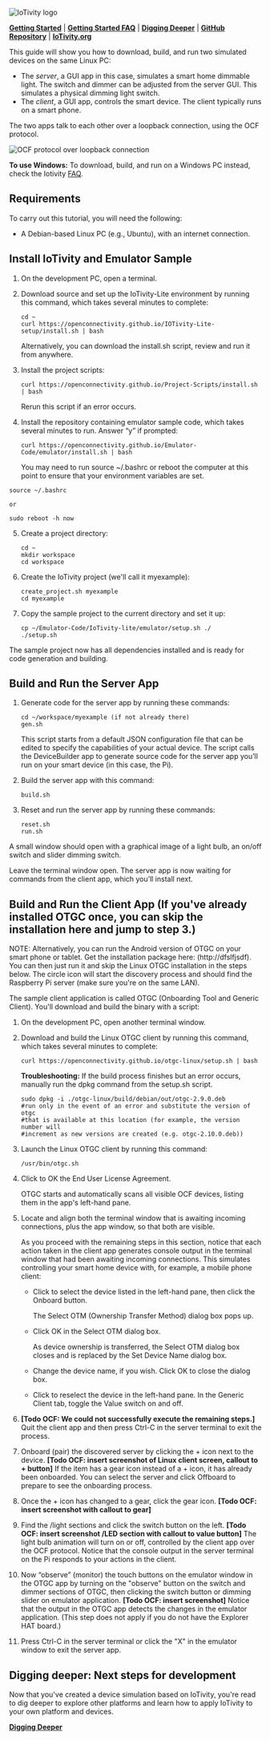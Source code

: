 ![IoTivity logo](/Images/IoTivity-logo.png)

[**Getting Started**](index.md)   |   [**Getting Started FAQ**](getting-started-faq.md)   |   [**Digging Deeper**](digging-deeper.md)   |   [**GitHub Repository**](https://github.com/iotivity/iotivity-lite)   |   [**IoTivity.org**](https://iotivity.org)

This guide will show you how to download, build, and run two simulated devices on the same Linux PC:

- The *server*, a GUI app in this case, simulates a smart home dimmable light. The switch and dimmer can be adjusted from the server GUI. This simulates a physical dimming light switch.
- The *client*, a GUI app, controls the smart device. The client typically runs on a smart phone.

The two apps talk to each other over a loopback connection, using the OCF protocol.

![OCF protocol over loopback connection](/Images/ocfprotocol-loopback-connection.png)

**To use Windows:** To download, build, and run on a Windows PC instead, check the Iotivity [FAQ](https://wiki.iotivity.org/getting_started_troubleshooting_and_faq).

## Requirements

To carry out this tutorial, you will need the following:

- A Debian-based Linux PC (e.g., Ubuntu), with an internet connection.

## Install IoTivity and Emulator Sample

1. On the development PC, open a terminal.

2. Download source and set up the IoTivity-Lite environment by running this command, which takes several minutes to complete:

   ```
   cd ~
   curl https://openconnectivity.github.io/IOTivity-Lite-setup/install.sh | bash
   ```

   Alternatively, you can download the install.sh script, review and run it from anywhere.


3. Install the project scripts:


   ```
   curl https://openconnectivity.github.io/Project-Scripts/install.sh | bash
   ```

   Rerun this script if an error occurs.


4. Install the repository containing emulator sample code, which takes several minutes to run. Answer “y” if prompted:


   ```
   curl https://openconnectivity.github.io/Emulator-Code/emulator/install.sh | bash
   ```

   You may need to run source ~/.bashrc or reboot the computer at this point to ensure that your environment variables are set.

  ```
  source ~/.bashrc

  or

  sudo reboot -h now
  ```

5. Create a project directory:

   ```
   cd ~
   mkdir workspace
   cd workspace
   ```

6. Create the IoTivity project (we'll call it myexample):

    ```
    create_project.sh myexample
    cd myexample
    ```

5. Copy the sample project to the current directory and set it up:

   ```
   cp ~/Emulator-Code/IoTivity-lite/emulator/setup.sh ./
   ./setup.sh
   ```

The sample project now has all dependencies installed and is ready for code generation and building.


## Build and Run the Server App


1. Generate code for the server app by running these commands:

   ```
   cd ~/workspace/myexample (if not already there)
   gen.sh
   ```


   This script starts from a default JSON configuration file that can be edited to specify the capabilities of your actual device. The script calls the DeviceBuilder app to generate source code for the server app you’ll run on your smart device (in this case, the Pi).

2. Build the server app with this command:


   ```
   build.sh
   ```


3. Reset and run the server app by running these commands:


   ```
   reset.sh
   run.sh
   ```

A small window should open with a graphical image of a light bulb, an on/off switch and slider dimming switch.

Leave the terminal window open. The server app is now waiting for commands from the client app, which you’ll install next.



## Build and Run the Client App (If you've already installed OTGC once, you can skip the installation here and jump to step 3.)

NOTE: Alternatively, you can run the Android version of OTGC on your smart phone or tablet. Get the installation package here: (http://dfslfjsdf). You can then just run it and skip the Linux OTGC installation in the steps below. The circle icon will start the discovery process and should find the Raspberry Pi server (make sure you're on the same LAN).

The sample client application is called OTGC (Onboarding Tool and Generic Client). You'll download and build the binary with a script:

1. On the development PC, open another terminal window.

2. Download and build the Linux OTGC client by running this command, which takes several minutes to complete:

   ```
   curl https://openconnectivity.github.io/otgc-linux/setup.sh | bash
   ```

   **Troubleshooting:** If the build process finishes but an error occurs, manually run the dpkg command from the setup.sh script.

   ```
   sudo dpkg -i ./otgc-linux/build/debian/out/otgc-2.9.0.deb
   #run only in the event of an error and substitute the version of otgc
   #that is available at this location (for example, the version number will
   #increment as new versions are created (e.g. otgc-2.10.0.deb))
   ```

3. Launch the Linux OTGC client by running this command:


   ```
   /usr/bin/otgc.sh
   ```


4. Click to OK the End User License Agreement.


   OTGC starts and automatically scans all visible OCF devices, listing them in the app's left-hand pane.


5. Locate and align both the terminal window that is awaiting incoming connections, plus the app window, so that both are visible.


   As you proceed with the remaining steps in this section, notice that each action taken in the client app generates console output in the terminal window that had been awaiting incoming connections. This simulates controlling your smart home device with, for example, a mobile phone client:


   - Click to select the device listed in the left-hand pane, then click the Onboard button.



     The Select OTM (Ownership Transfer Method) dialog box pops up.



   - Click OK in the Select OTM dialog box.



     As device ownership is transferred, the Select OTM dialog box closes and is replaced by the Set Device Name dialog box.


   - Change the device name, if you wish. Click OK to close the dialog box.


   - Click to reselect the device in the left-hand pane. In the Generic Client tab, toggle the Value switch on and off.



6. **[Todo OCF: We could not successfully execute the remaining steps.]** Quit the client app and then press Ctrl-C in the server terminal to exit the process.


7.	Onboard (pair) the discovered server by clicking the + icon next to the device. **[Todo OCF: insert screenshot of Linux client screen, callout to + button]** If the item has a gear icon instead of a + icon, it has already been onboarded. You can select the server and click Offboard to prepare to see the onboarding process.


8.	Once the + icon has changed to a gear, click the gear icon. **[Todo OCF: insert screenshot with callout to gear]**


9.	Find the /light sections and click the switch button on the left. **[Todo OCF: insert screenshot /LED section with callout to value button]** The light bulb animation will turn on or off, controlled by the client app over the OCF protocol. Notice that the console output in the server terminal on the Pi responds to your actions in the client.


10.	Now “observe” (monitor) the touch buttons on the emulator window in the OTGC app by turning on the "observe" button on the switch and dimmer sections of OTGC, then clicking the switch button or dimming slider on emulator application. **[Todo OCF: insert screenshot]** Notice that the output in the OTGC app detects the changes in the emulator application. (This step does not apply if you do not have the Explorer HAT board.)


11. Press Ctrl-C in the server terminal or click the "X" in the emulator window to exit the server app.


## Digging deeper: Next steps for development


Now that you've created a device simulation based on IoTivity, you're read to dig deeper to explore other platforms and learn how to apply IoTivity to your own platform and devices.


[**Digging Deeper**](digging-deeper.md)
